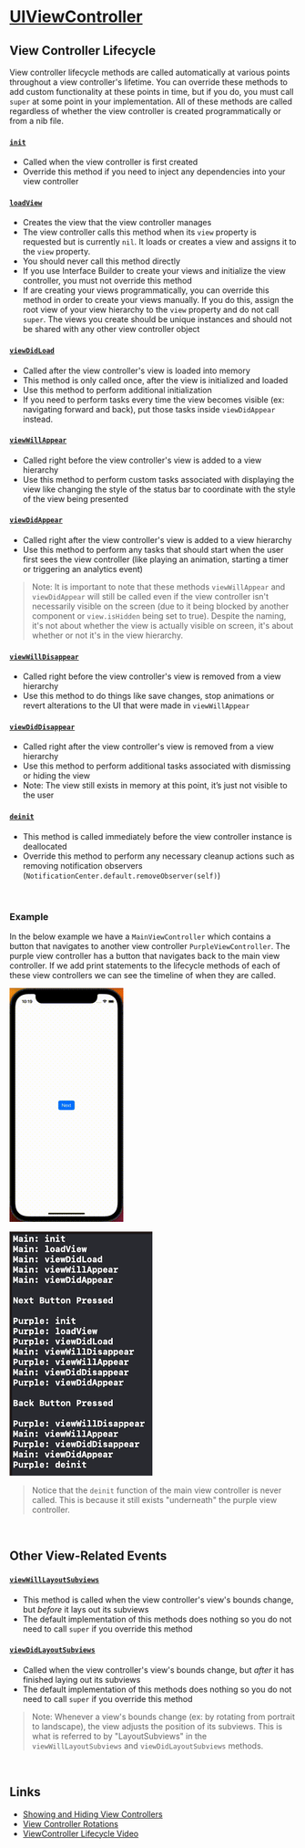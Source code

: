 # [UIViewController](https://developer.apple.com/documentation/uikit/uiviewcontroller)

## View Controller Lifecycle

View controller lifecycle methods are called automatically at various points throughout a view controller's lifetime. You can override these methods to add custom functionality at these points in time, but if you do, you must call `super` at some point in your implementation. All of these methods are called regardless of whether the view controller is created programmatically or from a nib file.

#### [`init`](https://docs.swift.org/swift-book/documentation/the-swift-programming-language/initialization#Initializers)

* Called when the view controller is first created
* Override this method if you need to inject any dependencies into your view controller

#### [`loadView`](https://developer.apple.com/documentation/uikit/uiviewcontroller/1621454-loadview)

* Creates the view that the view controller manages
* The view controller calls this method when its `view` property is requested but is currently `nil`. It loads or creates a view and assigns it to the `view` property.
* You should never call this method directly
* If you use Interface Builder to create your views and initialize the view controller, you must not override this method
* If are creating your views programmatically, you can override this method in order to create your views manually. If you do this, assign the root view of your view hierarchy to the `view` property and do not call `super`. The views you create should be unique instances and should not be shared with any other view controller object

#### [`viewDidLoad`](https://developer.apple.com/documentation/uikit/uiviewcontroller/1621495-viewdidload)

* Called after the view controller's view is loaded into memory
* This method is only called once, after the view is initialized and loaded
* Use this method to perform additional initialization
* If you need to perform tasks every time the view becomes visible (ex: navigating forward and back), put those tasks inside `viewDidAppear` instead.

#### [`viewWillAppear`](https://developer.apple.com/documentation/uikit/uiviewcontroller/1621510-viewwillappear)

* Called right before the view controller's view is added to a view hierarchy
* Use this method to perform custom tasks associated with displaying the view like changing the style of the status bar to coordinate with the style of the view being presented


#### [`viewDidAppear`](https://developer.apple.com/documentation/uikit/uiviewcontroller/1621423-viewdidappear)

* Called right after the view controller's view is added to a view hierarchy
* Use this method to perform any tasks that should start when the user first sees the view controller (like playing an animation, starting a timer or triggering an analytics event)

> Note: It is important to note that these methods `viewWillAppear` and `viewDidAppear` will still be called even if the view controller isn't necessarily visible on the screen (due to it being blocked by another component or `view.isHidden` being set to true). Despite the naming, it's not about whether the view is actually visible on screen, it's about whether or not it's in the view hierarchy.

#### [`viewWillDisappear`](https://developer.apple.com/documentation/uikit/uiviewcontroller/1621485-viewwilldisappear)

* Called right before the view controller's view is removed from a view hierarchy
* Use this method to do things like save changes, stop animations or revert alterations to the UI that were made in `viewWillAppear`


#### [`viewDidDisappear`](https://developer.apple.com/documentation/uikit/uiviewcontroller/1621477-viewdiddisappear)

* Called right after the view controller's view is removed from a view hierarchy
* Use this method to perform additional tasks associated with dismissing or hiding the view
* Note: The view still exists in memory at this point, it’s just not visible to the user

#### [`deinit`](https://docs.swift.org/swift-book/documentation/the-swift-programming-language/deinitialization)

* This method is called immediately before the view controller instance is deallocated
* Override this method to perform any necessary cleanup actions such as removing notification observers (`NotificationCenter.default.removeObserver(self)`)

<br/>

### Example

In the below example we have a `MainViewController` which contains a button that navigates to another view controller `PurpleViewController`. The purple view controller has a button that navigates back to the main view controller. If we add print statements to the lifecycle methods of each of these view controllers we can see the timeline of when they are called.

![](images/example.gif)

![](images/1.png)

> Notice that the `deinit` function of the main view controller is never called. This is because it still exists "underneath" the purple view controller.

<br/>

## Other View-Related Events

#### [`viewWillLayoutSubviews`](https://developer.apple.com/documentation/uikit/uiviewcontroller/1621437-viewwilllayoutsubviews)

* This method is called when the view controller's view's bounds change, but *before* it lays out its subviews
* The default implementation of this methods does nothing so you do not need to call `super` if you override this method

#### [`viewDidLayoutSubviews`](https://developer.apple.com/documentation/uikit/uiviewcontroller/1621398-viewdidlayoutsubviews)

* Called when the view controller's view's bounds change, but *after* it has finished laying out its subviews
* The default implementation of this methods does nothing so you do not need to call `super` if you override this method

> Note: Whenever a view's bounds change (ex: by rotating from portrait to landscape), the view adjusts the position of its subviews. This is what is referred to by "LayoutSubviews" in the `viewWillLayoutSubviews` and `viewDidLayoutSubviews` methods.

<br/>

## Links
* [Showing and Hiding View Controllers](https://developer.apple.com/documentation/uikit/view_controllers/showing_and_hiding_view_controllers)
* [View Controller Rotations](https://developer.apple.com/documentation/uikit/uiviewcontroller#1652814)
* [ViewController Lifecycle Video](https://www.youtube.com/watch?v=d7ZqxvbiTyg&ab_channel=SeanAllen)
